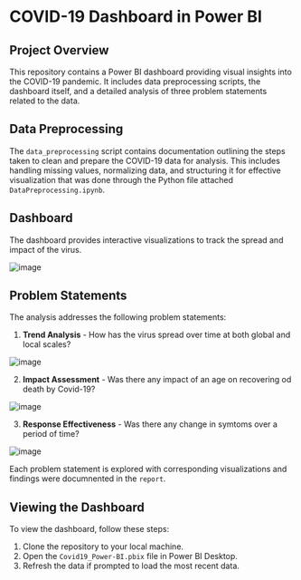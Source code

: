# COVID-19 Dashboard in Power BI

## Project Overview

This repository contains a Power BI dashboard providing visual insights into the COVID-19 pandemic. It includes data preprocessing scripts, the dashboard itself, and a detailed analysis of three problem statements related to the data.

## Data Preprocessing

The `data_preprocessing` script  contains documentation outlining the steps taken to clean and prepare the COVID-19 data for analysis. This includes handling missing values, normalizing data, and structuring it for effective visualization that was done through the Python file attached `DataPreprocessing.ipynb`.

## Dashboard

The dashboard provides interactive visualizations to track the spread and impact of the virus.

![image](https://github.com/narayan123411/Dashboard_Covid19_Power-BI/assets/53684708/bd759695-6148-4561-9f9a-925f051d5618)



## Problem Statements

The analysis addresses the following problem statements:

1. **Trend Analysis** - How has the virus spread over time at both global and local scales?

![image](https://github.com/narayan123411/Dashboard_Covid19_Power-BI/assets/53684708/f2d47a05-d8eb-45f8-9c34-4f2bd73076c5)

  
2. **Impact Assessment** - Was there any impact of an age on recovering od death by Covid-19?

![image](https://github.com/narayan123411/Dashboard_Covid19_Power-BI/assets/53684708/e3e2e81a-a9b7-4172-955f-800f4c3a2129)

   
3. **Response Effectiveness** - Was there any change in symtoms over a period of time?

![image](https://github.com/narayan123411/Dashboard_Covid19_Power-BI/assets/53684708/bf742200-3ba6-413d-9dd4-117618f5a760)


Each problem statement is explored with corresponding visualizations and findings were documnented in the `report`.

## Viewing the Dashboard

To view the dashboard, follow these steps:

1. Clone the repository to your local machine.
2. Open the `Covid19_Power-BI.pbix` file in Power BI Desktop.
3. Refresh the data if prompted to load the most recent data.

